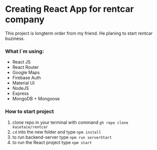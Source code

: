 # Creating React App for rentcar company

This project is longterm order from my friend. He planing to start rentcar buziness. 

### What I`m using:
* React JS
* React Router
* Google Maps
* Firebase Auth
* Material UI
* NodeJS 
* Express
* MongoDB + Mongoose

### How to start project

1. clone repo in your terminal with command `gh repo clone kaietaie/rentcar`
2. `cd` into the new folder and type `npm install`
3. to run backend-server type `npm run serverStart`
4. to run the React project type `npm start`